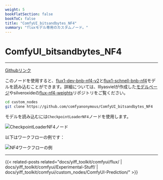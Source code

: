 ```yaml
---
weight: 5
bookFlatSection: false
bookToC: false
title: "ComfyUI_bitsandbytes_NF4"
summary: "fluxモデル専用のカスタムノード。"
---
```


<!--markdownlint-disable MD025 MD033 -->

# ComfyUI_bitsandbytes_NF4

---

[Githubリンク](https://github.com/comfyanonymous/ComfyUI_bitsandbytes_NF4)

このノードを使用すると、[flux1-dev-bnb-nf4-v2](https://huggingface.co/lllyasviel/flux1-dev-bnb-nf4/resolve/main/flux1-dev-bnb-nf4-v2.safetensors)と[flux1-schnell-bnb-nf4](https://huggingface.co/silveroxides/flux1-nf4-weights/resolve/main/flux1-schnell-bnb-nf4.safetensors)モデルを読み込むことができます。詳細については、Illyasvielが作成した[モデルページ](https://huggingface.co/lllyasviel/flux1-dev-bnb-nf4)やsilveroxideの[flux-nf4-weights](https://huggingface.co/silveroxides/flux1-nf4-weights)リポジトリをご覧ください。

```bash
cd custom_nodes
git clone https://github.com/comfyanonymous/ComfyUI_bitsandbytes_NF4
```

モデルを読み込むには`CheckpointLoaderNF4`ノードを使用します。

![CheckpointLoaderNF4ノード](https://huggingface.co/k4d3/yiff_toolkit/resolve/main/static/comfyui/CheckpointLoaderNF4.png)

以下はワークフローの例です：

![NF4ワークフローの例](https://huggingface.co/k4d3/yiff_toolkit/resolve/main/static/comfyui/nf4_workflow.png)

---

<!--
HUGO_SEARCH_EXCLUDE_START
-->
{{< related-posts related="docs/yiff_toolkit/comfyui/flux/ | docs/yiff_toolkit/comfyui/Experimental-Stuff/ | docs/yiff_toolkit/comfyui/custom_nodes/ComfyUI-Prediction/" >}}
<!--
HUGO_SEARCH_EXCLUDE_END
-->
